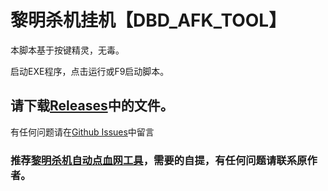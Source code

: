 # 黎明杀机挂机【DBD_AFK_TOOL】
本脚本基于按键精灵，无毒。

启动EXE程序，点击运行或F9启动脚本。  

## 请下载[Releases](https://github.com/maskrs/DBD_AFK_TOOL/releases)中的文件。  

有任何问题请在[Github Issues](https://github.com/maskrs/DBD_AFK_TOOL/issues)中留言  

###   推荐[黎明杀机自动点血网工具](https://github.com/WKhistory/DBDAuto_BPWeb/releases)，需要的自提，有任何问题请联系原作者。 
